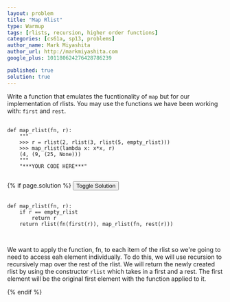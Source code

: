 ```yaml
---
layout: problem
title: "Map Rlist"
type: Warmup
tags: [rlists, recursion, higher order functions]
categories: [cs61a, sp13, problems]
author_name: Mark Miyashita
author_url: http://markmiyashita.com
google_plus: 101180624276428786239

published: true
solution: true
---          
```

<p>
  Write a function that emulates the fucntionality of <code>map</code> but for our implementation of rlists. You may use the functions we have been working with: <code>first</code> and <code>rest</code>.
</p>

<pre>
  <code class="prettyprint">
def map_rlist(fn, r):
    """
    >>> r = rlist(2, rlist(3, rlist(5, empty_rlist)))
    >>> map_rlist(lambda x: x*x, r)
    (4, (9, (25, None)))
    """
    "***YOUR CODE HERE***"
  </code>
</pre>

{% if page.solution %}
<button onclick="toggleSolution()">Toggle Solution</button>

<div class="solution">
  <pre>
    <code class="prettyprint">
def map_rlist(fn, r):
    if r == empty_rlist
        return r
    return rlist(fn(first(r)), map_rlist(fn, rest(r)))
    </code>
  </pre>
  
  <p>
    We want to apply the function, fn, to each item of the rlist so we're going to need to access eah element individually. To do this, we will use recursion to recursively map over the rest of the rlist. We will return the newly created rlist by using the constructor <code>rlist</code> which takes in a first and a rest. The first element will be the original first element with the function applied to it.
  </p>
</div>
{% endif %}